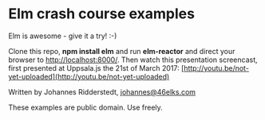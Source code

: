 # Elm crash course examples

Elm is awesome - give it a try! :-)

Clone this repo, **npm install elm** and run **elm-reactor** and direct your browser to [http://localhost:8000/](http://localhost:8000/). Then watch this presentation screencast, first presented at Uppsala.js the 21st of March 2017: [http://youtu.be/not-yet-uploaded](http://youtu.be/not-yet-uploaded)

Written by Johannes Ridderstedt, johannes@46elks.com

These examples are public domain. Use freely.
